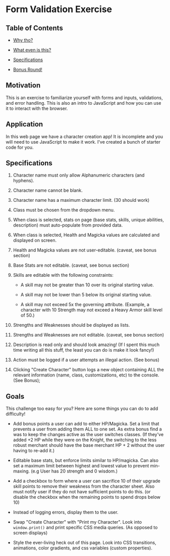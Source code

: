 # Form Validation Exercise

## Table of Contents

* [Why tho?](#motivation)

* [What even is this?](#application)

* [Specifications](#specifications)

* [Bonus Round!](#goals)

## Motivation

This is an exercise to familiarize yourself with forms and inputs, validations, and error handling. This is also an intro to JavaScript and how you can use it to interact with the browser.

## Application

In this web page we have a character creation app! It is incomplete and you will need to use JavaScript to make it work. I've created a bunch of starter code for you.

## Specifications

1. Character name must only allow Alphanumeric characters (and hyphens).
2. Character name cannot be blank.
3. Character name has a maximum character limit. (30 should work)
4. Class must be chosen from the dropdown menu.
5. When class is selected, stats on page (base stats, skills, unique abilities, description) must auto-populate from provided data.
6. When class is selected, Health and Magicka values are calculated and displayed on screen.
7. Health and Magicka values are not user-editable. (caveat, see bonus section)
8. Base Stats are not editable. (caveat, see bonus section)
9. Skills are editable with the following constraints:

    * A skill may not be greater than 10 over its original starting value.

    * A skill may not be lower than 5 below its original starting value.

    * A skill may not exceed 5x the governing attribute. (Example, a character with 10 Strength may not exceed a Heavy Armor skill level of 50.)

10. Strengths and Weaknesses should be displayed as lists.
11. Strengths and Weaknesses are not editable. (caveat, see bonus section)
12. Description is read only and should look amazing! (If I spent this much time writing all this stuff, the least you can do is make it look fancy!)
13. Action must be logged if a user attempts an illegal action. (See bonus)
14. Clicking "Create Character" button logs a new object containing ALL the relevant information (name, class, customizations, etc) to the console. (See Bonus);

## Goals

This challenge too easy for you? Here are some things you can do to add difficulty!

* Add bonus points a user can add to either HP/Magicka. Set a limit that prevents a user from adding them ALL to one set. As extra bonus find a was to keep the changes active as the user switches classes. (If they've added +2 HP while they were on the Knight, the switching to the less robust merchant should have the base merchant HP + 2 without the user having to re-add it.)

* Editable base stats, but enforce limits similar to HP/magicka. Can also set a maximum limit between highest and lowest value to prevent min-maxing. (e.g User has 20 strength and 0 wisdom.)

* Add a checkbox to form where a user can sacrifice 10 of their upgrade skill points to remove their weakness from the character sheet. Also must notify user if they do not have sufficient points to do this. (or disable the checkbox when the remaining points to spend drops below 10)

* Instead of logging errors, display them to the user.

* Swap "Create Character" with "Print my Character". Look into `window.print()` and print specific CSS media queries. (As opposed to screen displays)

* Style the ever-living heck out of this page. Look into CSS transitions, animations, color gradients, and css variables (custom properties).